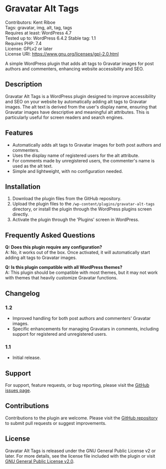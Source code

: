 # Gravatar Alt Tags

Contributors: Kent Riboe  
Tags: gravatar, img, alt, tag, tags  
Requires at least: WordPress 4.7  
Tested up to: WordPress 6.4.2
Stable tag: 1.1  
Requires PHP: 7.4  
License: GPLv2 or later  
License URI: https://www.gnu.org/licenses/gpl-2.0.html

A simple WordPress plugin that adds alt tags to Gravatar images for post authors and commenters, enhancing website accessibility and SEO.

## Description

Gravatar Alt Tags is a WordPress plugin designed to improve accessibility and SEO on your website by automatically adding alt tags to Gravatar images. The alt text is derived from the user's display name, ensuring that Gravatar images have descriptive and meaningful alt attributes. This is particularly useful for screen readers and search engines.

## Features

- Automatically adds alt tags to Gravatar images for both post authors and commenters.
- Uses the display name of registered users for the alt attribute.
- For comments made by unregistered users, the commenter's name is used as the alt text.
- Simple and lightweight, with no configuration needed.

## Installation

1. Download the plugin files from the GitHub repository.
2. Upload the plugin files to the `/wp-content/plugins/gravatar-alt-tags` directory, or install the plugin through the WordPress plugins screen directly.
3. Activate the plugin through the 'Plugins' screen in WordPress.

## Frequently Asked Questions

**Q: Does this plugin require any configuration?**  
A: No, it works out of the box. Once activated, it will automatically start adding alt tags to Gravatar images.

**Q: Is this plugin compatible with all WordPress themes?**  
A: This plugin should be compatible with most themes, but it may not work with themes that heavily customize Gravatar functions.

## Changelog

### 1.2
- Improved handling for both post authors and commenters' Gravatar images.
- Specific enhancements for managing Gravatars in comments, including support for registered and unregistered users.

### 1.1
- Initial release.

## Support

For support, feature requests, or bug reporting, please visit the [GitHub issues page](https://github.com/[YourGitHubUsername]/gravatar-alt-tags/issues).

## Contributions

Contributions to the plugin are welcome. Please visit the [GitHub repository](https://github.com/[YourGitHubUsername]/gravatar-alt-tags) to submit pull requests or suggest improvements.

## License

Gravatar Alt Tags is released under the GNU General Public License v2 or later. For more details, see the license file included with the plugin or visit [GNU General Public License v2.0](https://www.gnu.org/licenses/gpl-2.0.html).
